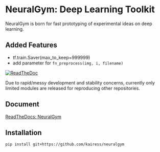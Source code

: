 NeuralGym: Deep Learning Toolkit
=================================

NeuralGym is born for fast prototyping of experimental ideas on deep learning.

## Added Features
- tf.train.Saver(max_to_keep=999999)
- add parameter for `fn_preprocess(img, i, filename)`

[![ReadTheDoc](https://readthedocs.org/projects/neuralgym/badge/?version=latest)](http://neuralgym.readthedocs.io)

Due to rapid/messy development and stability concerns, currently only limited modules are released for reproducing other repositories.

## Document

[ReadTheDocs: NeuralGym](http://neuralgym.readthedocs.io)

## Installation

`pip install git+https://github.com/kairess/neuralgym`
